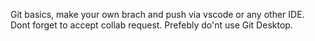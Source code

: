 Git basics, make your own brach and push via vscode or any other IDE.
Dont forget to accept collab request.
Prefebly do'nt use Git Desktop.
